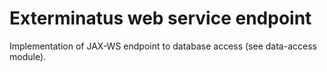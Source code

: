 # Exterminatus web service endpoint

Implementation of JAX-WS endpoint to database access (see data-access module).
